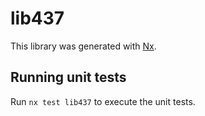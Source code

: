 # lib437

This library was generated with [Nx](https://nx.dev).

## Running unit tests

Run `nx test lib437` to execute the unit tests.
